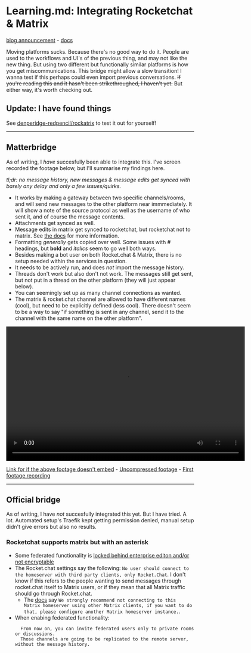 # Learning.md: Integrating Rocketchat & Matrix
[blog announcement](https://matrix.org/blog/2022/05/30/welcoming-rocket-chat-to-matrix) - [docs](https://docs.rocket.chat/guides/administration/admin-panel/settings/federation/matrix-bridge)

Moving platforms sucks. Because there's no good way to do it. People are used to the workflows and UI's of the previous thing, and may not like the new thing. But using two different but functionally similar platforms is how you get miscommunications. This bridge might allow a slow transition! I wanna test if this perhaps could even import previous conversations. ~~If you're reading this and it hasn't been strikethroughed, I haven't yet.~~ But either way, it's worth checking out.

## Update: I have found things

See [denperidge-redpencil/rockatrix](https://github.com/Denperidge-Redpencil/rockatrix) to test it out for yourself!

---

## Matterbridge
As of writing, I *have* succesfully been able to integrate this.
I've screen recorded the footage below, but I'll summarise my findings here.

*tl;dr: no message history, new messages & message edits get synced with barely any delay and only a few issues/quirks.* 


- It works by making a gateway between two specific channels/rooms, and will send new messages to the other platform near immmediately. It will show a note of the source protocol as well as the username of who sent it, and of course the message contents.
- Attachments get synced as well.
- Message edits in matrix get synced to rocketchat, but rocketchat not to matrix. See [the docs](https://github.com/42wim/matterbridge/wiki/Features#message-edits-and-deletes) for more information.
- Formatting *generally* gets copied over well. Some issues with # headings, but **bold** and *italics* seem to go well both ways. 
- Besides making a bot user on both Rocket.chat & Matrix, there is no setup needed within the services in question.
- It needs to be actively run, and does *not* import the message history.
- Threads don't work but also don't not work. The messages still get sent, but not put in a thread on the other platform (they will just appear below).
- You can seemingly set up as many channel connections as wanted.
- The matrix & rocket.chat channel are allowed to have different names (cool), but need to be explicitly defined (less cool). There doesn't seem to be a way to say "if something is sent in any channel, send it to the channel with the same name on the other platform".

<video width="640" height="360" src="https://github.com/Denperidge-Redpencil/Learning.md/assets/27348469/424cb716-87f3-434d-93d0-8e16582e4dac" controls></video>


[Link for if the above footage doesn't embed](/assets/learning-md/Rocketchat-Matrix-Matterbridge-v2.mp4) - [Uncompressed footage](/assets/learning-md/Rocketchat-Matrix-Matterbridge-v2-uncompressed.mkv) - [First footage recording](/assets/learning-md/Rocketchat-Matrix-Matterbridge-v1.webm)

---

## Official bridge
As of writing, I have *not* succesfully integrated this yet. But I have tried. A lot. Automated setup's Traefik kept getting permission denied, manual setup didn't give errors but also no results.

### Rocketchat supports matrix but with an asterisk
- Some federated functionality is [locked behind enterprise editon and/or not encryptable](https://docs.rocket.chat/guides/administration/admin-panel/settings/federation/matrix-bridge/matrix-users-guide/create-a-federated-rooms#creating-a-multi-user-direct-message-using-slash-command-enterprise-edition-only)
- The Rocket.chat settings say the following: `No user should connect to the homeserver with third party clients, only Rocket.Chat`. I don't know if this refers to the people wanting to send messages through rocket.chat itself to Matrix users, or if they mean that all Matrix traffic should go through Rocket.chat.
    - The [docs](https://docs.rocket.chat/guides/administration/admin-panel/settings/federation/matrix-bridge/matrix-admin-guide/matrixbridge-configuration) say `We strongly recommend not connecting to this Matrix homeserver using other Matrix clients, if you want to do that, please configure another Matrix homeserver instance.`.
- When enabing federated functionality:
  ```
    From now on, you can invite federated users only to private rooms or discussions.
    Those channels are going to be replicated to the remote server, without the message history.
  ```
